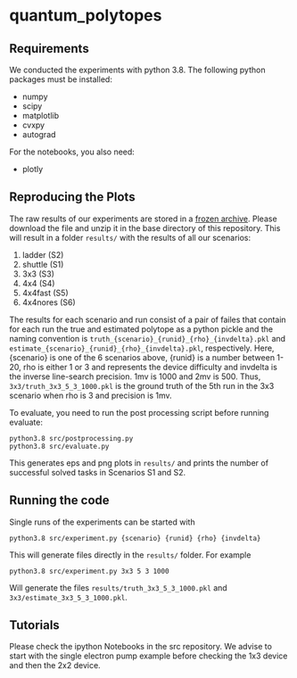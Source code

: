 # quantum_polytopes

## Requirements

We conducted the experiments with python 3.8. The following python packages must be installed:

- numpy
- scipy
- matplotlib
- cvxpy
- autograd

For the notebooks, you also need:

- plotly

## Reproducing the Plots

The raw results of our experiments are stored in a [frozen archive](https://erda.ku.dk/archives/88e993ae5f8ac761d6c2af16b6f4b953/published-archive.html). 
Please download the file and unzip it in the base directory of this repository. This will result in a folder `results/` with the results of all our scenarios:

1. ladder (S2)
2. shuttle (S1)
3. 3x3 (S3)
4. 4x4 (S4)
5. 4x4fast (S5)
6. 4x4nores (S6)

The results for each scenario and run consist of a pair of failes that contain for each run the true and estimated polytope as a python pickle and the naming convention is `truth_{scenario}_{runid}_{rho}_{invdelta}.pkl`
and  `estimate_{scenario}_{runid}_{rho}_{invdelta}.pkl`, respectively. Here, {scenario} is one of the 6 scenarios above, {runid} is a number between 1-20, rho is either 1 or 3 and represents the device difficulty and invdelta is the inverse line-search precision. 1mv is 1000 and 2mv is 500. Thus, `3x3/truth_3x3_5_3_1000.pkl` is the ground truth of the 5th run in the 3x3 scenario when rho is 3 and precision is 1mv.

To evaluate, you need to run the post processing script before running evaluate:

```
python3.8 src/postprocessing.py
python3.8 src/evaluate.py
```

This generates eps and png plots in `results/` and prints the number of successful solved tasks in Scenarios S1 and S2.



## Running the code

Single runs of the experiments can be started with
```
python3.8 src/experiment.py {scenario} {runid} {rho} {invdelta}
```

This will generate files directly in the `results/` folder. For example
```
python3.8 src/experiment.py 3x3 5 3 1000
```
Will generate the files `results/truth_3x3_5_3_1000.pkl` and `3x3/estimate_3x3_5_3_1000.pkl`.


## Tutorials

Please check the ipython Notebooks in the src repository. We advise to start with the single electron pump example before checking the 1x3 device and then the 2x2 device.